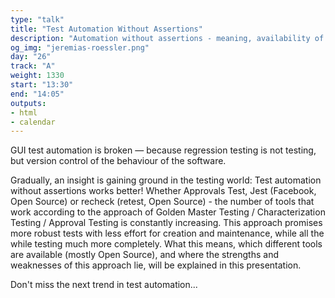 ```yaml
---
type: "talk"
title: "Test Automation Without Assertions"
description: "Automation without assertions - meaning, availability of the tools and the advantages and disadvantages."
og_img: "jeremias-roessler.png"
day: "26"
track: "A"
weight: 1330
start: "13:30"
end: "14:05"
outputs:
- html
- calendar
---
```


GUI test automation is broken — because regression testing is not testing, but version control of the behaviour of the software.

Gradually, an insight is gaining ground in the testing world: Test automation without assertions works better! Whether Approvals Test, Jest (Facebook, Open Source) or recheck (retest, Open Source) - the number of tools that work according to the approach of Golden Master Testing / Characterization Testing / Approval Testing is constantly increasing. This approach promises more robust tests with less effort for creation and maintenance, while all the while testing much more completely. What this means, which different tools are available (mostly Open Source), and where the strengths and weaknesses of this approach lie, will be explained in this presentation.

Don't miss the next trend in test automation...

<!--
The talk is about test automation without assertions - meaning, availability of the tools and the advantages and disadvantages.
-->
